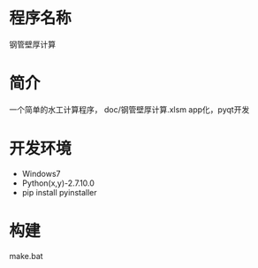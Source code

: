 # 程序名称

钢管壁厚计算

# 简介

一个简单的水工计算程序，
doc/钢管壁厚计算.xlsm app化，pyqt开发


# 开发环境

- Windows7
- Python(x,y)-2.7.10.0
- pip install pyinstaller


# 构建

make.bat
